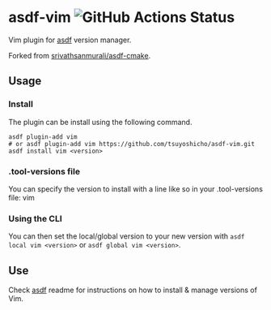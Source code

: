 # asdf-vim ![GitHub Actions Status](https://github.com/tsuyoshicho/asdf-vim/workflows/Main%20workflow/badge.svg?branch=master)

Vim plugin for [asdf](https://github.com/asdf-vm/asdf) version manager.

Forked from [srivathsanmurali/asdf-cmake](https://github.com/srivathsanmurali/asdf-cmake).

## Usage

### Install

The plugin can be install using the following command.

```
asdf plugin-add vim
# or asdf plugin-add vim https://github.com/tsuyoshicho/asdf-vim.git
asdf install vim <version>
```

### .tool-versions file

You can specify the version to install with a line like so in your .tool-versions file:
vim <version>

### Using the CLI

You can then set the local/global version to your new version with `asdf local vim <version>` or `asdf global vim <version>`.

## Use

Check [asdf](https://github.com/asdf-vm/asdf) readme for instructions on how to install & manage versions of Vim.
